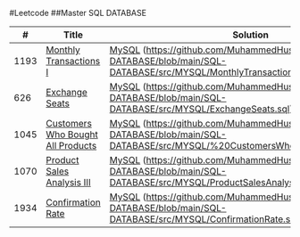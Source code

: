 #Leetcode
##Master SQL DATABASE

|  # |     Title    |   Solution   | Difficulty | Explained |
|--- |--------------|--------------|------------|-----------|
|1193| [Monthly Transactions I](https://leetcode.com/problems/monthly-transactions-i/description/)| [MySQL](https://github.com/MuhammedHussein3/SQL-DATABASE/tree/main/SQL-DATABASE/src/MYSQL) (https://github.com/MuhammedHussein3/SQL-DATABASE/blob/main/SQL-DATABASE/src/MYSQL/MonthlyTransactions.sql)|Medium| |
|626| [Exchange Seats](https://leetcode.com/problems/exchange-seats/description/)| [MySQL](https://github.com/MuhammedHussein3/SQL-DATABASE/tree/main/SQL-DATABASE/src/MYSQL) (https://github.com/MuhammedHussein3/SQL-DATABASE/blob/main/SQL-DATABASE/src/MYSQL/ExchangeSeats.sql)|Medium| |
|1045| [Customers Who Bought All Products](https://leetcode.com/problems/customers-who-bought-all-products/)| [MySQL](https://github.com/MuhammedHussein3/SQL-DATABASE/tree/main/SQL-DATABASE/src/MYSQL) (https://github.com/MuhammedHussein3/SQL-DATABASE/blob/main/SQL-DATABASE/src/MYSQL/%20CustomersWhoBoughtAllProducts.sql)|Medium| |
|1070| [Product Sales Analysis III](https://leetcode.com/problems/product-sales-analysis-iii/description/)| [MySQL](https://github.com/MuhammedHussein3/SQL-DATABASE/tree/main/SQL-DATABASE/src/MYSQL) (https://github.com/MuhammedHussein3/SQL-DATABASE/blob/main/SQL-DATABASE/src/MYSQL/ProductSalesAnalysisIII.sql)|Medium| |
|1934| [Confirmation Rate](https://leetcode.com/problems/confirmation-rate/description/)| [MySQL](https://github.com/MuhammedHussein3/SQL-DATABASE/tree/main/SQL-DATABASE/src/MYSQL) (https://github.com/MuhammedHussein3/SQL-DATABASE/blob/main/SQL-DATABASE/src/MYSQL/ConfirmationRate.sql)|Medium|https://leetcode.com/problems/confirmation-rate/solutions/5014648/step-by-step-mysql/|



